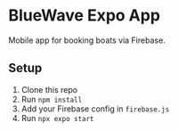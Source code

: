 # BlueWave Expo App

Mobile app for booking boats via Firebase.

## Setup
1. Clone this repo
2. Run `npm install`
3. Add your Firebase config in `firebase.js`
4. Run `npx expo start`